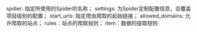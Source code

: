 spdier: 指定所使用的Spider的名称；
settings: 为Spider定制配置信息，会覆盖项目级别的配置；
start_urls: 指定爬虫爬取的起始链接；
allowed_domains: 允许爬取的站点；
rules：站点的爬取规则；
item：数据的提取规则